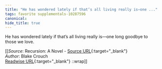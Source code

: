 ```yaml
---
title: "He has wondered lately if that’s all living really is—one ..."
tags: favorite supplementals-10287596
canonical: 
hide_title: true
---
```


He has wondered lately if that’s all living really is—one long goodbye to those we love.


[[_Source_: Recursion: A Novel - [Source URL](){:target="_blank"}<br>
_Author_: Blake Crouch<br>
[Readwise URL](https://readwise.io/open/209717108){:target="_blank"}
::wrap]]
